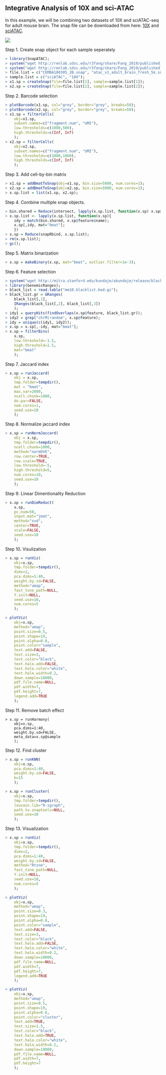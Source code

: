 ## Integrative Analysis of 10X and sci-ATAC

In this example, we will be combining two datasets of 10X and sciATAC-seq for adult mouse brain. The snap file can be downloaded from here: [10X](http://renlab.sdsc.edu/r3fang/share/Fang_2019/published_scATAC/atac_v1_adult_brain_fresh_5k_fastqs/atac_v1_adult_brain_fresh_5k.snap) and [sciATAC](http://renlab.sdsc.edu/r3fang/share/Fang_2019/published_scATAC/Fang_2019/CEMBA180305_2B.snap).

<img src="./10X_sci.png" />

Step 1. Create snap object for each sample seperately

```R
> library(SnapATAC);
> system("wget http://renlab.sdsc.edu/r3fang/share/Fang_2019/published_scATAC/atac_v1_adult_brain_fresh_5k_fastqs/atac_v1_adult_brain_fresh_5k.snap");
> system("wget http://renlab.sdsc.edu/r3fang/share/Fang_2019/published_scATAC/Fang_2019/CEMBA180305_2B.snap");
> file.list = c("CEMBA180305_2B.snap", "atac_v1_adult_brain_fresh_5k.snap");
> sample.list = c("sciATAC", "10X");
> x1.sp = createSnap(file=file.list[1], sample=sample.list[1]);
> x2.sp = createSnap(file=file.list[2], sample=sample.list[2]);
```

Step 2. Barcode selection

```R
> plotBarcode(x1.sp, col="grey", border="grey", breaks=50);    
> plotBarcode(x2.sp, col="grey", border="grey", breaks=50);    
> x1.sp = filterCells(
	obj=x1.sp, 
	subset.names=c("fragment.num", "UMI"),
	low.thresholds=c(1000,500),
	high.thresholds=c(Inf, Inf)
	);
> x2.sp = filterCells(
	obj=x2.sp, 
	subset.names=c("fragment.num", "UMI"),
	low.thresholds=c(1000,1000),
	high.thresholds=c(Inf, Inf)
	);
```

Step 3. Add cell-by-bin matrix

```R
> x1.sp = addBmatToSnap(obj=x1.sp, bin.size=5000, num.cores=1);
> x2.sp = addBmatToSnap(obj=x2.sp, bin.size=5000, num.cores=1);
> x.sp.list = list(x1.sp, x2.sp);
```

Step 4. Combine multiple snap objects.

```R
> bin.shared = Reduce(intersect, lapply(x.sp.list, function(x.sp) x.sp@feature$name));
> x.sp.list <- lapply(x.sp.list, function(x.sp){
	idy = match(bin.shared, x.sp@feature$name);
	x.sp[,idy, mat="bmat"];
	})
> x.sp = Reduce(snapRbind, x.sp.list);
> rm(x.sp.list);
> gc();
```

Step 5. Matrix binarization

```R
> x.sp = makeBinary(x.sp, mat="bmat", outlier.filter=1e-3);
```

Step 6. Feature selection

```R
> system("wget http://mitra.stanford.edu/kundaje/akundaje/release/blacklists/mm10-mouse/mm10.blacklist.bed.gz");
> library(GenomicRanges);
> black_list = read.table("mm10.blacklist.bed.gz");
> black_list.gr = GRanges(
	black_list[,1], 
	IRanges(black_list[,2], black_list[,3])
	);
> idy1 = queryHits(findOverlaps(x.sp@feature, black_list.gr));
> idy2 = grep("chrM|random", x.sp@feature);
> idy = unique(c(idy1, idy2));
> x.sp = x.sp[,-idy, mat="bmat"];
> x.sp = filterBins(
	x.sp,
	low.threshold=-1.5,
	high.threshold=1.5,
	mat="bmat"
	);
```

Step 7. Jaccard index

```R
> x.sp = runJaccard(
	obj = x.sp,
	tmp.folder=tempdir(),
	mat = "bmat",
	max.var=2000,
	ncell.chunk=1000,
	do.par=FALSE,
	num.cores=1,
	seed.use=10
	);
```

Step 8. Normalize jaccard index

```R
> x.sp = runNormJaccard(
	obj = x.sp,
	tmp.folder=tempdir(),
	ncell.chunk=1000,
	method="normOVE",
	row.center=TRUE,
	row.scale=TRUE,
	low.threshold=-5,
	high.threshold=5,
	num.cores=10,
	seed.use=10
	);
```

Step 9. Linear Dimentionality Reduction

```R
> x.sp = runDimReduct(
	x.sp,
	pc.num=50,
	input.mat="jmat",
	method="svd",
	center=TRUE,
	scale=FALSE,
	seed.use=10
	);
```

Step 10. Visulization

```R
> x.sp = runViz(
	obj=x.sp, 
	tmp.folder=tempdir(),
	dims=2,
	pca.dims=1:40, 
	weight.by.sd=FALSE,
	method="umap",
	fast_tsne_path=NULL,
	Y.init=NULL,
	seed.use=10,
	num.cores=5
	);

> plotViz(
	obj=x.sp, 
	method="umap", 
	point.size=0.5, 
	point.shape=19, 
	point.alpha=0.8, 
	point.color="sample", 
	text.add=FALSE,
	text.size=3,
	text.color="black",
	text.halo.add=FALSE,
	text.halo.color="white",
	text.halo.width=0.2,
	down.sample=10000,
	pdf.file.name=NULL,
	pdf.width=7, 
	pdf.height=7,
	legend.add=TRUE
	);
```

Step 11. Remove batch effect

```
> x.sp = runHarmony(
	obj=x.sp, 
	pca.dims=1:40, 
	weight.by.sd=FALSE,
	meta_data=x.sp@sample
	);

```

Step 12. Find cluster

```R
> x.sp = runKNN(
    obj=x.sp,
    pca.dims=1:40,
    weight.by.sd=FALSE,
    k=15
    );

> x.sp = runCluster(
	obj=x.sp,
	tmp.folder=tempdir(),
	louvain.lib="R-igraph",
	path.to.snaptools=NULL,
	seed.use=10
	);
```

Step 13. Visualization

```R
> x.sp = runViz(
	obj=x.sp, 
	tmp.folder=tempdir(),
	dims=2,
	pca.dims=1:40, 
	weight.by.sd=FALSE,
	method="Rtsne",
	fast_tsne_path=NULL,
	Y.init=NULL,
	seed.use=10,
	num.cores=5
	);

> plotViz(
	obj=x.sp, 
	method="umap", 
	point.size=0.3, 
	point.shape=19, 
	point.alpha=0.8, 
	point.color="sample", 
	text.add=FALSE,
	text.size=3,
	text.color="black",
	text.halo.add=FALSE,
	text.halo.color="white",
	text.halo.width=0.2,
	down.sample=10000,
	pdf.file.name=NULL,
	pdf.width=7, 
	pdf.height=7,
	legend.add=TRUE
	);

> plotViz(
	obj=x.sp, 
	method="umap", 
	point.size=0.5, 
	point.shape=19, 
	point.alpha=0.8, 
	point.color="cluster", 
	text.add=TRUE,
	text.size=1.5,
	text.color="black",
	text.halo.add=TRUE,
	text.halo.color="white",
	text.halo.width=0.2,
	down.sample=10000,
	pdf.file.name=NULL,
	pdf.width=7, 
	pdf.height=7
	);
```
